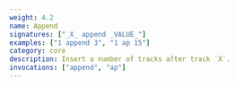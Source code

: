 ```yaml
---
weight: 4.2
name: Append
signatures: ["_X_ append _VALUE_"]
examples: ["1 append 3", "1 ap 15"]
category: core
description: Insert a number of tracks after track `X`.
invocations: ["append", "ap"]
---
```

